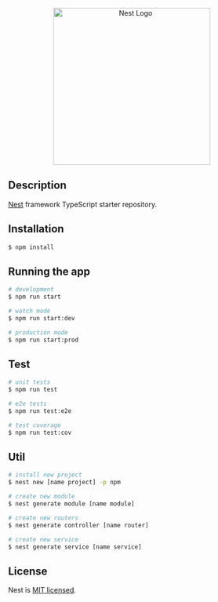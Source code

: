 <p align="center">
  <a href="http://nestjs.com/" target="blank"><img src="https://nestjs.com/img/logo_text.svg" width="320" alt="Nest Logo" /></a>
</p>

## Description

[Nest](https://github.com/nestjs/nest) framework TypeScript starter repository.

## Installation

```bash
$ npm install
```

## Running the app

```bash
# development
$ npm run start

# watch mode
$ npm run start:dev

# production mode
$ npm run start:prod
```

## Test

```bash
# unit tests
$ npm run test

# e2e tests
$ npm run test:e2e

# test coverage
$ npm run test:cov
```

## Util

```bash
# install new project
$ nest new [name project] -p npm

# create new module
$ nest generate module [name module]

# create new routers
$ nest generate controller [name router]

# create new service
$ nest generate service [name service]
```

## License

Nest is [MIT licensed](LICENSE).
